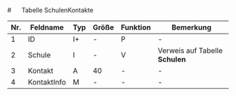 #      Tabelle SchulenKontakte

Nr.|Feldname|Typ|Größe|Funktion|Bemerkung
--|--|--|--|--|--
1|ID|I+|-|P|-
2|Schule|I|-|V|Verweis auf Tabelle **Schulen**
3|Kontakt|A|40|-|-
4|KontaktInfo|M|-|-|-
